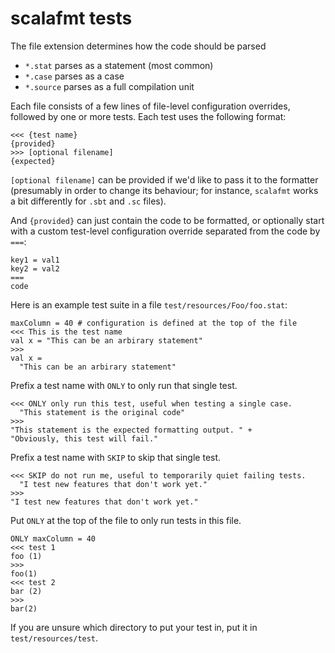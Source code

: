 # scalafmt tests

The file extension determines how the code should be parsed

* `*.stat` parses as a statement (most common)
* `*.case` parses as a case
* `*.source` parses as a full compilation unit

Each file consists of a few lines of file-level configuration overrides, followed by
one or more tests. Each test uses the following format:

```
<<< {test name}
{provided}
>>> [optional filename]
{expected}
```

`[optional filename]` can be provided if we'd like to pass it to the formatter (presumably
in order to change its behaviour; for instance, `scalafmt` works a bit differently for `.sbt`
and `.sc` files).

And `{provided}` can just contain the code to be formatted, or optionally start with a custom
test-level configuration override separated from the code by `===`:

```
key1 = val1
key2 = val2
===
code
```

Here is an example test suite in a file `test/resources/Foo/foo.stat`:
```
maxColumn = 40 # configuration is defined at the top of the file
<<< This is the test name
val x = "This can be an arbirary statement"
>>>
val x =
  "This can be an arbirary statement"
```

Prefix a test name with `ONLY` to only run that single test.
```
<<< ONLY only run this test, useful when testing a single case.
  "This statement is the original code"
>>>
"This statement is the expected formatting output. " +
"Obviously, this test will fail."
```

Prefix a test name with `SKIP` to skip that single test.
```
<<< SKIP do not run me, useful to temporarily quiet failing tests.
  "I test new features that don't work yet."
>>>
"I test new features that don't work yet."
```

Put `ONLY` at the top of the file to only run tests in this file.
```
ONLY maxColumn = 40
<<< test 1
foo (1)
>>>
foo(1)
<<< test 2
bar (2)
>>>
bar(2)
```

If you are unsure which directory to put your test in, put it in `test/resources/test`.
